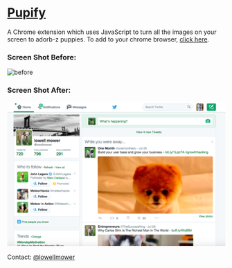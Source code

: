 # [Pupify](https://chrome.google.com/webstore/detail/pupify/gelljeicjkapdcpghpobalmfefkjodnp)
A Chrome extension which uses JavaScript to turn all the images on your screen to adorb-z puppies. To add to your chrome browser, [click here](https://chrome.google.com/webstore/detail/pupify/gelljeicjkapdcpghpobalmfefkjodnp).

### Screen Shot Before:
![before](screens/before.png)

### Screen Shot After:
![after](screens/after.png)

Contact: [@lowellmower](http://www.twitter.com/lowellmower)
